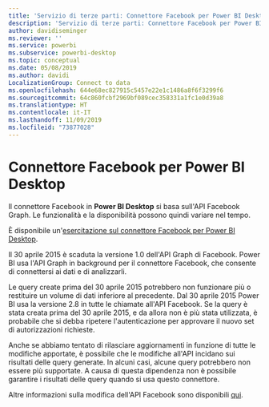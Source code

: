 ```yaml
---
title: 'Servizio di terze parti: Connettore Facebook per Power BI Desktop'
description: 'Servizio di terze parti: Connettore Facebook per Power BI Desktop'
author: davidiseminger
ms.reviewer: ''
ms.service: powerbi
ms.subservice: powerbi-desktop
ms.topic: conceptual
ms.date: 05/08/2019
ms.author: davidi
LocalizationGroup: Connect to data
ms.openlocfilehash: 644e68ec827915c5457e22e1c1486a8f6f3299f6
ms.sourcegitcommit: 64c860fcbf2969bf089cec358331a1fc1e0d39a8
ms.translationtype: HT
ms.contentlocale: it-IT
ms.lasthandoff: 11/09/2019
ms.locfileid: "73877028"
---
```

# <a name="facebook-connector-for-power-bi-desktop"></a>Connettore Facebook per Power BI Desktop
Il connettore Facebook in **Power BI Desktop** si basa sull'API Facebook Graph. Le funzionalità e la disponibilità possono quindi variare nel tempo.

È disponibile un'[esercitazione sul connettore Facebook per Power BI Desktop](desktop-tutorial-facebook-analytics.md).

Il 30 aprile 2015 è scaduta la versione 1.0 dell'API Graph di Facebook. Power BI usa l'API Graph in background per il connettore Facebook, che consente di connettersi ai dati e di analizzarli.

Le query create prima del 30 aprile 2015 potrebbero non funzionare più o restituire un volume di dati inferiore al precedente. Dal 30 aprile 2015 Power BI usa la versione 2.8 in tutte le chiamate all'API Facebook. Se la query è stata creata prima del 30 aprile 2015, e da allora non è più stata utilizzata, è probabile che si debba ripetere l'autenticazione per approvare il nuovo set di autorizzazioni richieste.

Anche se abbiamo tentato di rilasciare aggiornamenti in funzione di tutte le modifiche apportate, è possibile che le modifiche all'API incidano sui risultati delle query generate. In alcuni casi, alcune query potrebbero non essere più supportate. A causa di questa dipendenza non è possibile garantire i risultati delle query quando si usa questo connettore.

Altre informazioni sulla modifica dell'API Facebook sono disponibili [qui](https://developers.facebook.com/docs/apps/changelog#v2_0).

